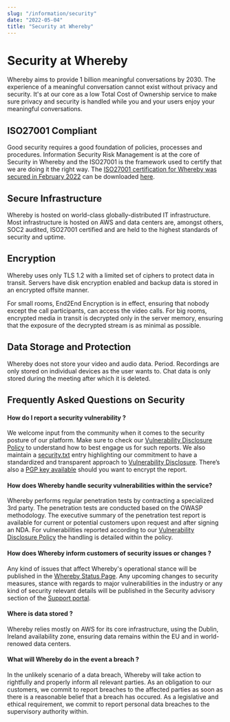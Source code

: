 ```yaml
---
slug: "/information/security"
date: "2022-05-04"
title: "Security at Whereby"
---
```


# Security at Whereby

Whereby aims to provide 1 billion meaningful conversations by 2030. 
The experience of a meaningful conversation cannot exist without privacy and security. 
It's at our core as a low Total Cost of Ownership service to make sure privacy and security is handled while you and your users enjoy your meaningful conversations.


## ISO27001 Compliant

Good security requires a good foundation of policies, processes and procedures. Information Security Risk Management is at the core of Security in Whereby and the ISO27001 is the framework used to certify that we are doing it the right way.
The [ISO27001 certification for Whereby was secured in February 2022](https://whereby.com/blog/whereby-certified-with-iso-27001-certification/) can be downloaded [here](https://drive.google.com/file/d/12uzUXaz98al5HgkQvczrIRcvA2TzncYO/view?usp=sharing).

## Secure Infrastructure

Whereby is hosted on world-class globally-distributed IT infrastructure. Most infrastructure is hosted on AWS and data centers are, amongst others, SOC2 audited, ISO27001 certified and are held to the highest standards of security and uptime. 

## Encryption

Whereby uses only TLS 1.2 with a limited set of ciphers to protect data in transit. Servers have disk encryption enabled and backup data is stored in an encrypted offsite manner.

For small rooms, End2End Encryption is in effect, ensuring that nobody except the call participants, can access the video calls. For big  rooms, encrypted media in transit is decrypted only in the server memory, ensuring that the exposure of the decrypted stream is as minimal as possible.

## Data Storage and Protection

Whereby does not store your video and audio data. Period. Recordings are only stored on individual devices as the user wants to. Chat data is only stored during the meeting after which it is deleted. 


## Frequently Asked Questions on Security

#### How do I report a security vulnerability ? 
We welcome input from the community when it comes to the security posture of our platform. Make sure to check our [Vulnerability Disclosure Policy](https://whereby.com/information/security/vdp) to understand how to best engage us for such reports. We also maintain a [security.txt](https://whereby.com/security.txt) entry highlighting our commitment to have a standardized and transparent approach to [Vulnerability Disclosure](https://whereby.com/information/security/vdp). There’s also a [PGP key available](https://whereby.com/pgp-key.txt) should you want to encrypt the report. 

#### How does Whereby handle security vulnerabilities within the service?
Whereby performs regular penetration tests by contracting a specialized 3rd party. The penetration tests are conducted based on the OWASP methodology. The executive summary of the penetration test report is available for current or potential customers upon request and after signing an NDA. For vulnerabilities reported according to 
our [Vulnerability Disclosure Policy](https://whereby.com/information/security/vdp) the handling is detailed within the policy.

#### How does Whereby inform customers of security issues or changes ? 
Any kind of issues that affect Whereby's operational stance will be published in the [Whereby Status Page](https://wherebystatus.com/). 
Any upcoming changes to security measures, stance with regards to major vulnerabilities in the industry or any kind of security relevant details will be published in the Security advisory section of the [Support portal](https://whereby.helpscoutdocs.com/article/729-whereby-security-advisories).

#### Where is data stored ?
Whereby relies mostly on AWS for its core infrastructure, using the Dublin, Ireland availability zone, ensuring data remains within the EU and in world-renowed data centers.

#### What will Whereby do in the event a breach ? 
In the unlikely scenario of a data breach, Whereby will take action to rightfully and properly inform all relevant parties. As an obligation to our customers, we commit to report breaches to the affected parties as soon as there is a reasonable belief that a breach has occured. As a legislative and ethical requirement, we commit to report personal data breaches to the supervisory authority within.
